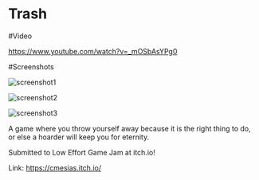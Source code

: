 # Trash

#Video

https://www.youtube.com/watch?v=_mOSbAsYPg0

#Screenshots

![screenshot1](https://user-images.githubusercontent.com/17791454/158064516-aaa24927-8933-48a4-9fbe-89553616e83a.png)

![screenshot2](https://user-images.githubusercontent.com/17791454/158064518-f9d795fa-45cf-44dc-a443-38d9da5639b7.png)

![screenshot3](https://user-images.githubusercontent.com/17791454/158064520-f87b122e-d8c4-4a64-860a-8de66149ae93.png)

A game where you throw yourself away because it is the right thing to do, or else a hoarder will keep you for eternity.

Submitted to Low Effort Game Jam at itch.io!

Link: https://cmesias.itch.io/

